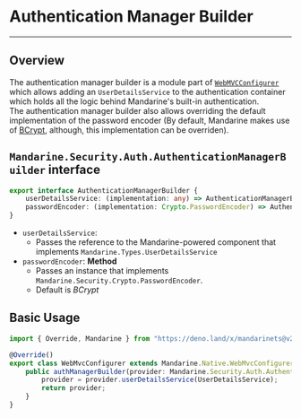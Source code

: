 # Authentication Manager Builder

------

## Overview
The authentication manager builder is a module part of [`WebMVCConfigurer`](/docs/master/mandarine/native-components-list) which allows adding an `UserDetailsService` to the authentication container which holds all the logic behind Mandarine's built-in authentication.  
The authentication manager builder also allows overriding the default implementation of the password encoder (By default, Mandarine makes use of [BCrypt](https://en.wikipedia.org/wiki/Bcrypt), although, this implementation can be overriden).

## `Mandarine.Security.Auth.AuthenticationManagerBuilder` interface
```typescript
export interface AuthenticationManagerBuilder {
    userDetailsService: (implementation: any) => AuthenticationManagerBuilder;
    passwordEncoder: (implementation: Crypto.PasswordEncoder) => AuthenticationManagerBuilder;
}
```
- `userDetailsService`:
    - Passes the reference to the Mandarine-powered component that implements `Mandarine.Types.UserDetailsService`
- `passwordEncoder`: **Method**
    - Passes an instance that implements `Mandarine.Security.Crypto.PasswordEncoder`.
    - Default is _BCrypt_

## Basic Usage

```typescript
import { Override, Mandarine } from "https://deno.land/x/mandarinets@v2.1.3/mod.ts";

@Override()
export class WebMvcConfigurer extends Mandarine.Native.WebMvcConfigurer {
    public authManagerBuilder(provider: Mandarine.Security.Auth.AuthenticationManagerBuilder) {
        provider = provider.userDetailsService(UserDetailsService);
        return provider;
    }
}
```
